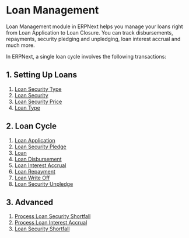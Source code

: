 <!-- add-breadcrumbs -->
# Loan Management

Loan Management module in ERPNext helps you manage your loans right from Loan Application to Loan Closure. You can track disbursements, repayments, security pledging and unpledging, loan interest accrual and much more.

In ERPNext, a single loan cycle involves the following transactions:

## 1. Setting Up Loans
1. [Loan Security Type](/docs/user/manual/en/loan-management/loan-security-type)
1. [Loan Security](/docs/user/manual/en/loan-management/loan-security)
1. [Loan Security Price](/docs/user/manual/en/loan-management/loan-security-price)
1. [Loan Type](/docs/user/manual/en/loan-management/loan-type)


## 2. Loan Cycle
1. [Loan Application](/docs/user/manual/en/loan-management/loan-application)
1. [Loan Security Pledge](/docs/user/manual/en/loan-management/loan-security-pledge)
1. [Loan](/docs/user/manual/en/loan-management/loan)
1. [Loan Disbursement](/docs/user/manual/en/loan-management/loan-disbursement)
1. [Loan Interest Accrual](/docs/user/manual/en/loan-management/loan-interest-accrual)
1. [Loan Repayment](/docs/user/manual/en/loan-management/loan-repayment)
1. [Loan Write Off](/docs/user/manual/en/loan-management/loan-write-off)
1. [Loan Security Unpledge](/docs/user/manual/en/loan-management/loan-security-unpledge)

## 3. Advanced
1. [Process Loan Security Shortfall](/docs/user/manual/en/loan-management/process-loan-security-shortfall)
1. [Process Loan  Interest Accrual](/docs/user/manual/en/loan-management/process-loan-interest-accrual)
1. [Loan Security Shortfall](/docs/user/manual/en/loan-management/loan-security-shortfall)

